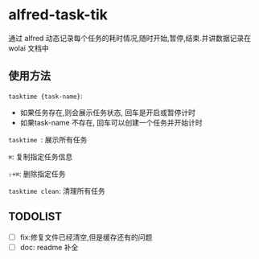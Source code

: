 # alfred-task-tik
通过 alfred 动态记录每个任务的耗时情况,随时开始,暂停,结束.并讲数据记录在 wolai 文档中


## 使用方法
`tasktime {task-name}`: 
- 如果任务存在,则会展示任务状态, 回车是开启或暂停计时
- 如果task-name 不存在, 回车可以创建一个任务并开始计时

`tasktime `: 展示所有任务

`⌘`: 复制指定任务信息

`⇧+⌘`: 删除指定任务

`tasktime clean`: 清理所有任务




## TODOLIST
- [ ] fix:修复文件已经清空,但是缓存还有的问题
- [ ] doc: readme 补全